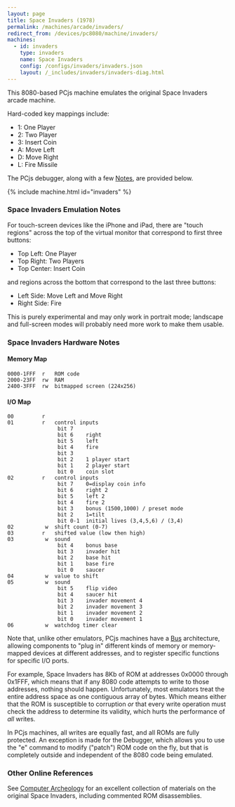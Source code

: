 ```yaml
---
layout: page
title: Space Invaders (1978)
permalink: /machines/arcade/invaders/
redirect_from: /devices/pc8080/machine/invaders/
machines:
  - id: invaders
    type: invaders
    name: Space Invaders
    config: /configs/invaders/invaders.json
    layout: /_includes/invaders/invaders-diag.html
---
```


This 8080-based PCjs machine emulates the original Space Invaders arcade machine.

Hard-coded key mappings include:

- 1: One Player
- 2: Two Player
- 3: Insert Coin
- A: Move Left
- D: Move Right
- L: Fire Missile

The PCjs debugger, along with a few [Notes](#space-invaders-emulation-notes), are provided below.

{% include machine.html id="invaders" %}

### Space Invaders Emulation Notes

For touch-screen devices like the iPhone and iPad, there are "touch regions" across the top of the virtual
monitor that correspond to first three buttons:

- Top Left: One Player
- Top Right: Two Players
- Top Center: Insert Coin

and regions across the bottom that correspond to the last three buttons:

- Left Side: Move Left and Move Right
- Right Side: Fire

This is purely experimental and may only work in portrait mode; landscape and full-screen modes will probably need
more work to make them usable.

### Space Invaders Hardware Notes

#### Memory Map

	0000-1FFF  r   ROM code
	2000-23FF  rw  RAM
	2400-3FFF  rw  bitmapped screen (224x256)

#### I/O Map

	00         r
	01         r   control inputs
	                bit 7
	                bit 6    right
	                bit 5    left
	                bit 4    fire
	                bit 3
	                bit 2    1 player start
	                bit 1    2 player start
	                bit 0    coin slot
	02         r   control inputs
	                bit 7    0=display coin info
	                bit 6    right 2
	                bit 5    left 2
	                bit 4    fire 2
	                bit 3    bonus (1500,1000) / preset mode
	                bit 2    1=tilt
	                bit 0-1  initial lives (3,4,5,6) / (3,4)
	02          w  shift count (0-7)
	03         r   shifted value (low then high)
	03          w  sound
	                bit 4    bonus base
	                bit 3    invader hit
	                bit 2    base hit
	                bit 1    base fire
	                bit 0    saucer
	04          w  value to shift
	05          w  sound
	                bit 5    flip video
	                bit 4    saucer hit
	                bit 3    invader movement 4
	                bit 2    invader movement 3
	                bit 1    invader movement 2
	                bit 0    invader movement 1
	06          w  watchdog timer clear

Note that, unlike other emulators, PCjs machines have a [Bus](/machines/lib/bus/bus.js) architecture,
allowing components to "plug in" different kinds of memory or memory-mapped devices at different addresses,
and to register specific functions for specific I/O ports.	

For example, Space Invaders has 8Kb of ROM at addresses 0x0000 through 0x1FFF, which means that if any 8080 code
attempts to write to those addresses, nothing should happen.  Unfortunately, most emulators treat the entire address
space as one contiguous array of bytes.  Which means either that the ROM is susceptible to corruption *or* that every
write operation must check the address to determine its validity, which hurts the performance of *all* writes.

In PCjs machines, all writes are equally fast, and all ROMs are fully protected.  An exception is made for the
Debugger, which allows you to use the "e" command to modify ("patch") ROM code on the fly, but that is completely
outside and independent of the 8080 code being emulated.

### Other Online References

See [Computer Archeology](http://www.computerarcheology.com/Arcade/SpaceInvaders/) for an excellent collection
of materials on the original Space Invaders, including commented ROM disassemblies. 
